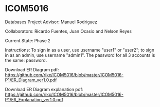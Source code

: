 ICOM5016
========

Databases Project
Advisor: Manuel Rodriguez

Collaborators: Ricardo Fuentes, Juan Ocasio and Nelson Reyes

Current State: Phase 2

Instructions: To sign in as a user, use username "user1" or "user2"; to sign in as an admin, use username "admin1". The password for all 3 accounts is the same: password.

Download ER Diagram pdf: https://github.com/rikx/ICOM5016/blob/master/ICOM5016-P1/ER_Diagram_ver1.0.pdf

Download ER Diagram explanation pdf: https://github.com/rikx/ICOM5016/blob/master/ICOM5016-P1/ER_Explanation_ver1.0.pdf
